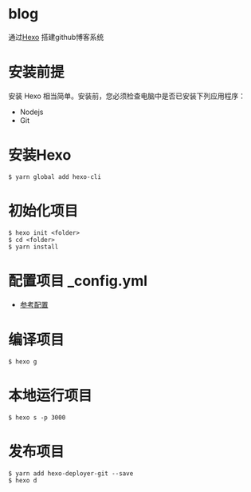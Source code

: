 # blog
通过[Hexo](https://hexo.io/zh-cn/docs/) 搭建github博客系统

# 安装前提

安装 Hexo 相当简单。安装前，您必须检查电脑中是否已安装下列应用程序：
* Nodejs
* Git

# 安装Hexo
~~~
$ yarn global add hexo-cli
~~~

# 初始化项目
~~~
$ hexo init <folder>
$ cd <folder>
$ yarn install
~~~

# 配置项目 _config.yml

* [参考配置](https://hexo.io/zh-cn/docs/configuration)

# 编译项目
~~~
$ hexo g
~~~

# 本地运行项目
~~~
$ hexo s -p 3000
~~~

# 发布项目
~~~
$ yarn add hexo-deployer-git --save
$ hexo d
~~~
